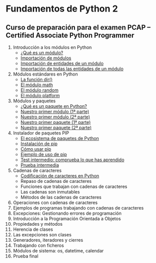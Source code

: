 # Fundamentos de Python 2
## Curso de preparación para el examen PCAP – Certified Associate Python Programmer

1. Introducción a los módulos en Python
    * [¿Qué es un módulo?](contenido/seccion01/clase2.md)
    * [Importación de módulos](contenido/seccion01/clase2.md)
    * [Importación de entidades de un módulo](contenido/seccion01/clase3.md)
    * [Importación de todas las entidades de un módulo](contenido/seccion01/clase4.md)
2. Módulos estándares en Python
    * [La función dir()](contenido/seccion02/clase1.md)
    * [El módulo math](contenido/seccion02/clase2.md)
    * [El módulo random](contenido/seccion02/clase3.md)
    * [El módulo platform](contenido/seccion02/clase4.md)
3. Módulos y paquetes
    * [¿Qué es un paquete en Python?](contenido/seccion03/clase1.md)
    * [Nuestro primer módulo (1ª parte)](contenido/seccion03/clase2.md)
    * [Nuestro primer módulo (2ª parte)](contenido/seccion03/clase3.md)
    * [Nuestro primer paquete (1ª parte)](contenido/seccion03/clase4.md) 
    * [Nuestro primer paquete (2ª parte)](contenido/seccion03/clase5.md) 
4. Instalador de paquetes PIP
    * [El ecosistema de paquetes de Python](contenido/seccion04/clase1.md)
    * [Instalación de pip](contenido/seccion04/clase2.md)
    * [Cómo usar pip](contenido/seccion04/clase3.md)
    * [Ejemplo de uso de pip](contenido/seccion04/clase4.md)
    * [Test intermedio: comprueba lo que has aprendido](contenido/seccion04/test.md)
    * [Prueba intermedia](contenido/seccion04/prueba.md)
5. Cadenas de caracteres
    * [Codificación de caracteres en Python](contenido/seccion05/clase1.md)
    * Repaso de cadenas de caracteres
    * Funciones que trabajan con cadenas de caracteres
    * Las cadenas son inmutables
    * Métodos de las cadenas de caracteres
6. Operaciones con cadenas de caracteres
7. Ejemplos de programas trabajando con cadenas de caracteres
8. Excepciones: Gestionando errores de programación
9. Introducción a la Programación Orientada a Objetos
10. Propiedades y métodos
11. Herencia de clases
12. Las excepciones son clases
13. Generadores, iteradores y cierres
14. Trabajando con ficheros
15. Módulos de sistema: os, datetime, calendar
16. Prueba final

